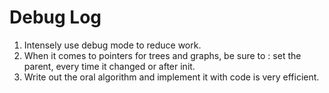 # Debug Log

1. Intensely use debug mode to reduce work.
2. When it comes to pointers for trees and graphs, be sure to : set the parent, every time it changed or after init.
3. Write out the oral algorithm and implement it with code is very efficient.